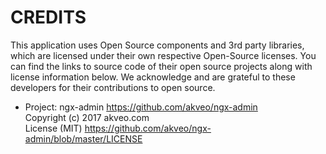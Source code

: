 # CREDITS

This application uses Open Source components and 3rd party libraries, which are licensed under their own respective Open-Source licenses. You can find the links to source code of
their open source projects along with license information below. We acknowledge and are grateful to these developers for their contributions to open source.

- Project: ngx-admin https://github.com/akveo/ngx-admin  
  Copyright (c) 2017 akveo.com  
  License (MIT) https://github.com/akveo/ngx-admin/blob/master/LICENSE
